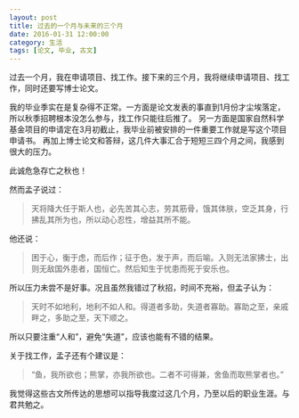 ```yaml
---
layout: post
title: 过去的一个月与未来的三个月
date: 2016-01-31 12:00:00
category: 生活
tags: [论文, 毕业, 古文]
---
```


过去一个月，我在申请项目、找工作。接下来的三个月，我将继续申请项目、找工作，同时还要写博士论文。

<!--more-->

我的毕业季实在是复杂得不正常。一方面是论文发表的事直到1月份才尘埃落定，所以秋季招聘根本没怎么参与，找工作只能往后推了。
另一方面是国家自然科学基金项目的申请定在3月初截止，我毕业前被安排的一件重要工作就是写这个项目申请书。
再加上博士论文和答辩，这几件大事汇合于短短三四个月之间，我感到很大的压力。

此诚危急存亡之秋也！

然而孟子说过：

> 天将降大任于斯人也，必先苦其心志，劳其筋骨，饿其体肤，空乏其身，行拂乱其所为也，所以动心忍性，增益其所不能。

他还说：

> 困于心，衡于虑，而后作；征于色，发于声，而后喻。入则无法家拂士，出则无敌国外患者，国恒亡。然后知生于忧患而死于安乐也。

所以压力未尝不是好事。况且虽然我错过了秋招，时间不充裕，但孟子认为：

> 天时不如地利，地利不如人和。得道者多助，失道者寡助。寡助之至，亲戚畔之，多助之至，天下顺之。

所以只要注重“人和”，避免“失道”，应该也能有不错的结果。

关于找工作，孟子还有个建议是：

> “鱼，我所欲也；熊掌，亦我所欲也。二者不可得兼，舍鱼而取熊掌者也。”

我觉得这些古文所传达的思想可以指导我度过这几个月，乃至以后的职业生涯。与君共勉之。
